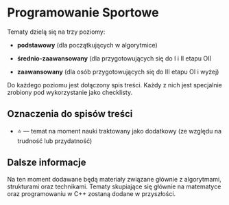 # Programowanie Sportowe

Tematy dzielą się na trzy poziomy:

- **podstawowy** (dla początkujących w algorytmice)

- **średnio-zaawansowany** (dla przygotowujących się do I i II etapu OI)

- **zaawansowany** (dla osób przygotowujących się do III etapu OI i wyżej)

Do każdego poziomu jest dołączony spis treści. Każdy z nich jest specjalnie zrobiony pod wykorzystanie jako checklisty.

## Oznaczenia do spisów treści

- ⭐ — temat na moment nauki traktowany jako dodatkowy (ze względu na trudność lub przydatność)

## Dalsze informacje

Na ten moment dodawane będą materiały związane głównie z algorytmami, strukturami oraz technikami.
Tematy skupiające się głównie na matematyce oraz programowaniu w C++ zostaną dodane w przyszłości.
